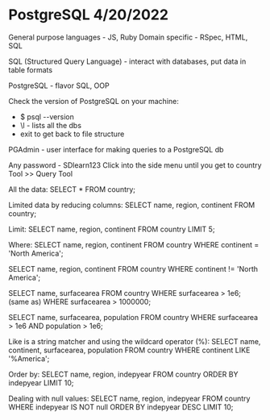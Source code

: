 # PostgreSQL 4/20/2022


General purpose languages - JS, Ruby
Domain specific - RSpec, HTML, SQL

SQL (Structured Query Language) - interact with databases, put data in table formats

PostgreSQL - flavor SQL, OOP

Check the version of PostgreSQL on your machine:
- $ psql --version
- \l - lists all the dbs
- exit to get back to file structure

PGAdmin - user interface for making queries to a PostgreSQL db

Any password - SDlearn123
Click into the side menu until you get to country
Tool >> Query Tool


All the data:
SELECT * FROM country;

Limited data by reducing columns:
SELECT name, region, continent FROM country;

Limit:
SELECT name, region, continent
FROM country
LIMIT 5;

Where:
SELECT name, region, continent
FROM country
WHERE continent = 'North America';

SELECT name, region, continent
FROM country
WHERE continent != 'North America';

SELECT name, surfacearea
FROM country
WHERE surfacearea > 1e6;
(same as)
WHERE surfacearea > 1000000;


SELECT name, surfacearea, population
FROM country
WHERE surfacearea > 1e6
AND population > 1e6;

Like is a string matcher and using the wildcard operator (%):
SELECT name, continent, surfacearea, population
FROM country
WHERE continent LIKE '%America';

Order by:
SELECT name, region, indepyear
FROM country
ORDER BY indepyear
LIMIT 10;


Dealing with null values:
SELECT name, region, indepyear
FROM country
WHERE indepyear IS NOT null
ORDER BY indepyear DESC
LIMIT 10;
